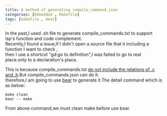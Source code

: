 ```yaml
---
title: A method of generating compile_command.json
categories: [Embedded , Makefile]
tags: [makefile , bear]
---
```




  In the past,I used .sh file to generate compile_commands.txt to support lsp's function and code complement.<br>
Recently,I found a issue,if I didn't open a source file  that it including a function I want to check ,  <br>
then I use a shortcut "gd:go to definition",I was failed to go to real place.only to a declaration's place. <br>

  This is because compile_commands.txt [do not include the relations of .c and .h](https://neovim.discourse.group/t/clangd-lsp-jump-to-definition-takes-me-to-h-file/2153).But compile_commands.json can do it.<br>
therefore,I am going to use [bear](https://github.com/rizsotto/Bear) to generate it.The detail command which is as below:

```shell
make clean
bear -- make
```

  From above command,we must clean make before use bear.
